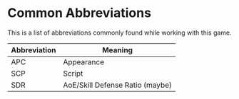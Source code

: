 Common Abbreviations
=============================================================================

This is a list of abbreviations commonly found while working with this game.

| Abbreviation | Meaning
| ------------ | ----------------------
| APC          | Appearance
| SCP          | Script
| SDR          | AoE/Skill Defense Ratio (maybe)
